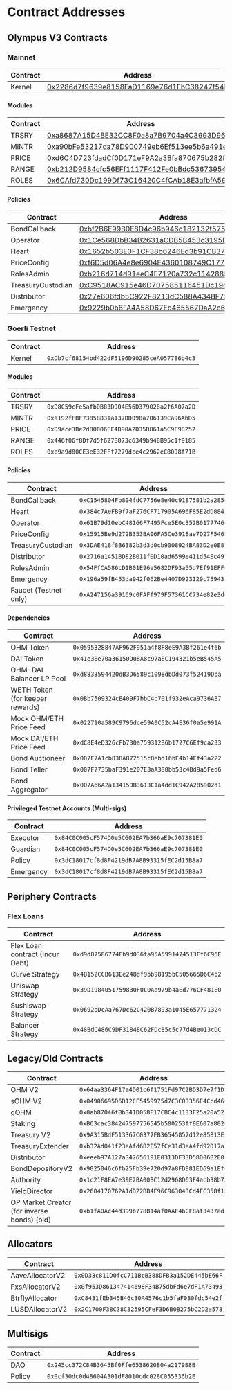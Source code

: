 # Contract Addresses

## Olympus V3 Contracts

### Mainnet

| Contract | Address |
| --- | --- |
Kernel | [0x2286d7f9639e8158FaD1169e76d1FbC38247f54b](https://etherscan.io/address/0x2286d7f9639e8158FaD1169e76d1FbC38247f54b)

#### Modules

| Contract | Address |
| --- | --- |
TRSRY | [0xa8687A15D4BE32CC8F0a8a7B9704a4C3993D9613](https://etherscan.io/address/0xa8687A15D4BE32CC8F0a8a7B9704a4C3993D9613)
MINTR | [0xa90bFe53217da78D900749eb6Ef513ee5b6a491e](https://etherscan.io/address/0xa90bFe53217da78D900749eb6Ef513ee5b6a491e)
PRICE | [0xd6C4D723fdadCf0D171eF9A2a3Bfa870675b282f](https://etherscan.io/address/0xd6C4D723fdadCf0D171eF9A2a3Bfa870675b282f)
RANGE | [0xb212D9584cfc56EFf1117F412Fe0bBdc53673954](https://etherscan.io/address/0xb212D9584cfc56EFf1117F412Fe0bBdc53673954)
ROLES | [0x6CAfd730Dc199Df73C16420C4fCAb18E3afbfA59](https://etherscan.io/address/0x6CAfd730Dc199Df73C16420C4fCAb18E3afbfA59)

#### Policies

| Contract | Address |
| --- | --- |
BondCallback | [0xbf2B6E99B0E8D4c96b946c182132f5752eAa55C6](https://etherscan.io/address/0xbf2B6E99B0E8D4c96b946c182132f5752eAa55C6)
Operator | [0x1Ce568DbB34B2631aCDB5B453c3195EA0070EC65](https://etherscan.io/address/0x1Ce568DbB34B2631aCDB5B453c3195EA0070EC65)
Heart | [0x1652b503E0F1CF38b6246Ed3b91CB3786Bb11656](https://etherscan.io/address/0x1652b503E0F1CF38b6246Ed3b91CB3786Bb11656)
PriceConfig | [0xf6D5d06A4e8e6904E4360108749C177692F59E90](https://etherscan.io/address/0xf6D5d06A4e8e6904E4360108749C177692F59E90)
RolesAdmin | [0xb216d714d91eeC4F7120a732c11428857C659eC8](https://etherscan.io/address/0xb216d714d91eeC4F7120a732c11428857C659eC8)
TreasuryCustodian | [0xC9518AC915e46D707585116451Dc19c164513Ccf](https://etherscan.io/address/0xC9518AC915e46D707585116451Dc19c164513Ccf)
Distributor | [0x27e606fdb5C922F8213dC588A434BF7583697866](https://etherscan.io/address/0x27e606fdb5C922F8213dC588A434BF7583697866)
Emergency | [0x9229b0b6FA4A58D67Eb465567DaA2c6A34714A75](https://etherscan.io/address/0x9229b0b6FA4A58D67Eb465567DaA2c6A34714A75)


### Goerli Testnet

| Contract | Address |
| --- | --- |
Kernel | `0xDb7cf68154bd422dF5196D90285ceA057786b4c3`

#### Modules

| Contract | Address |
| --- | --- |
TRSRY | `0xD8C59cFe5afbDB83D904E56D379028a2f6A07a2D`
MINTR | `0xa192fFBF73858831a137DD098a706139Ca96AbD5`
PRICE | `0xD9ace3Be2d80006EF4D90A2D35D861a5C9F98252`
RANGE | `0x446f06f8Df7d5f627B073c6349b948B95c1f9185`
ROLES | `0xe9a9d80CE3eE32FFf7279dce4c2962eC8098f71B`

#### Policies

| Contract | Address |
| --- | --- |
BondCallback | `0xC1545804Fb804fdC7756e8e40c91B7581b2a2856`
Heart | `0x384c7AeFB9f7aF276CF717905A696F85E2dD8845`
Operator | `0x61B79d10ebC48166F7495Fce5E0c352B61777460`
PriceConfig | `0x15915Be9d272B353BA06FA5Ce3918ae7D27F5463`
TreasuryCustodian | `0x3DAE418f8B6382b3d3d0cb9008924BA83D2e0E87`
Distributor | `0x2716a1451BDE2B011f0D10ad6599e411d54Ec491`
RolesAdmin | `0x54FfCA586cD1B01E96a5682DF93a55d7Ef91EFF0`
Emergency | `0x196a59fB453da942f062Be4407D923129c759435`
Faucet (Testnet only) | `0xA247156a39169c0FAFf979F57361CC734e82e3d0`

#### Dependencies

| Contract | Address |
| --- | --- |
OHM Token | `0x0595328847AF962F951a4f8F8eE9A3Bf261e4f6b`
DAI Token | `0x41e38e70a36150D08A8c97aEC194321b5eB545A5`
OHM-DAI Balancer LP Pool | `0xd8833594420dB3D6589c1098dbDd073f52419Dba`
WETH Token (for keeper rewards) | `0x0Bb7509324cE409F7bbC4b701f932eAca9736AB7`
Mock OHM/ETH Price Feed | `0x022710a589C9796dce59A0C52cA4E36f0a5e991A`
Mock DAI/ETH Price Feed | `0xdC8E4eD326cFb730a759312B6b1727C6Ef9ca233`
Bond Auctioneer | `0x007F7A1cb838A872515c8ebd16bE4b14Ef43a222`
Bond Teller | `0x007F7735baF391e207E3aA380bb53c4Bd9a5Fed6`
Bond Aggregator | `0x007A66A2a13415DB3613C1a4dd1C942A285902d1`

#### Privileged Testnet Accounts (Multi-sigs)

| Contract | Address |
| --- | --- |
Executor | `0x84C0C005cF574D0e5C602EA7b366aE9c707381E0`
Guardian | `0x84C0C005cF574D0e5C602EA7b366aE9c707381E0`
Policy | `0x3dC18017cf8d8F4219dB7A8B93315fEC2d15B8a7`
Emergency | `0x3dC18017cf8d8F4219dB7A8B93315fEC2d15B8a7`

## Periphery Contracts

### Flex Loans
| Contract | Address |
| --- | --- |
Flex Loan contract (Incur Debt) | `0xd9d87586774Fb9d036fa95A5991474513Ff6C96E`
Curve Strategy | `0x4B152CCB613Ee248df9bb98195bC505665D6C4b2`
Uniswap Strategy | `0x39D1984051759830F0C0Ae979b4aEd776CF481E0`
Sushiswap Strategy | `0x0692bDcAa767Dc62C420B7893a1045E657771324`
Balancer Strategy | `0x48BdC486C9DF31848C62FDc85c5c77d4Be013cDC`


## Legacy/Old Contracts

| Contract | Address |
| --- | --- |
OHM V2 | `0x64aa3364F17a4D01c6f1751Fd97C2BD3D7e7f1D5`
sOHM V2 | `0x04906695D6D12CF5459975d7C3C03356E4Ccd460`
gOHM | `0x0ab87046fBb341D058F17CBC4c1133F25a20a52f`
Staking | `0xB63cac384247597756545b500253ff8E607a8020`
Treasury V2 | `0x9A315BdF513367C0377FB36545857d12e85813Ef`
TreasuryExtender | `0xb32Ad041f23eAfd682F57fCe31d3eA4fd92D17af`
Distributor | `0xeeeb97A127a342656191E0313DF33D58D06B2E05`
BondDepositoryV2 | `0x9025046c6fb25Fb39e720d97a8FD881ED69a1Ef6`
Authority | `0x1c21F8EA7e39E2BA00BC12d2968D63F4acb38b7A`
YieldDirector | `0x2604170762A1dD22BB4F96C963043Cd4FC358f18`
OP Market Creator (for inverse bonds) (old) | `0xb1fA0Ac44d399b778B14af0AAF4bCF8af3437ad1`

## Allocators

| Contract | Address |
| --- | --- |
AaveAllocatorV2 | `0x0D33c811D0fcC711BcB388DFB3a152DE445bE66F`
FxsAllocatorV2 | `0x0f953D861347414698F34B75dbFd6e7dF1A73493`
BtrflyAllocator | `0xC8431fEb345B46c30A4576c1b5faF080fdc54e2f`
LUSDAllocatorV2 | `0x2C1700F38C38C32595CFeF3D6B0B275bC2D2a578`

## Multisigs

| Contract | Address |
| --- | --- |
DAO | `0x245cc372C84B3645Bf0Ffe6538620B04a217988B`
Policy | `0x0cf30dc0d48604A301dF8010cdc028C055336b2E`